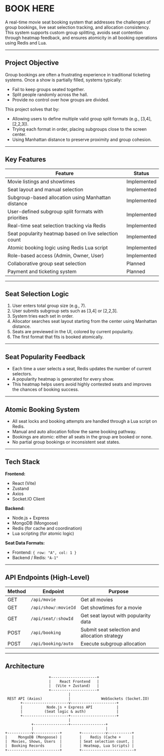 # BOOK HERE

A real-time movie seat booking system that addresses the challenges of group bookings, live seat selection tracking, and allocation consistency. This system supports custom group splitting, avoids seat contention through heatmap feedback, and ensures atomicity in all booking operations using Redis and Lua.

---

## Project Objective

Group bookings are often a frustrating experience in traditional ticketing systems. Once a show is partially filled, systems typically:
- Fail to keep groups seated together.
- Split people randomly across the hall.
- Provide no control over how groups are divided.

This project solves that by:
- Allowing users to define multiple valid group split formats (e.g., [3,4], [2,2,3]).
- Trying each format in order, placing subgroups close to the screen center.
- Using Manhattan distance to preserve proximity and group cohesion.

---

## Key Features

| Feature | Status |
|--------|--------|
| Movie listings and showtimes | Implemented |
| Seat layout and manual selection | Implemented |
| Subgroup-based allocation using Manhattan distance | Implemented |
| User-defined subgroup split formats with priorities | Implemented |
| Real-time seat selection tracking via Redis | Implemented |
| Seat popularity heatmap based on live selection count | Implemented |
| Atomic booking logic using Redis Lua script | Implemented |
| Role-based access (Admin, Owner, User) | Implemented |
| Collaborative group seat selection | Planned |
| Payment and ticketing system | Planned |

---

## Seat Selection Logic

1. User enters total group size (e.g., 7).
2. User submits subgroup sets such as [3,4] or [2,2,3].
3. System tries each set in order.
4. Allocator searches seat layout starting from the center using Manhattan distance.
5. Seats are previewed in the UI, colored by current popularity.
6. The first format that fits is booked atomically.

---

## Seat Popularity Feedback

- Each time a user selects a seat, Redis updates the number of current selectors.
- A popularity heatmap is generated for every show.
- This heatmap helps users avoid highly contested seats and improves the chances of booking success.

---

## Atomic Booking System

- All seat locks and booking attempts are handled through a Lua script on Redis.
- Manual and auto allocation follow the same booking pathway.
- Bookings are atomic: either all seats in the group are booked or none.
- No partial group bookings or inconsistent seat states.

---

## Tech Stack

**Frontend:**
- React (Vite)
- Zustand
- Axios
- Socket.IO Client

**Backend:**
- Node.js + Express
- MongoDB (Mongoose)
- Redis (for cache and coordination)
- Lua scripting (for atomic logic)

**Seat Data Formats:**
- Frontend: `{ row: "A", col: 1 }`
- Backend / Redis: `"A-1"`

---

## API Endpoints (High-Level)

| Method | Endpoint | Purpose |
|--------|----------|---------|
| GET | `/api/movie` | Get all movies |
| GET | `/api/show/:movieId` | Get showtimes for a movie |
| GET | `/api/seat/:showId` | Get seat layout with popularity data |
| POST | `/api/booking` | Submit seat selection and allocation strategy |
| POST | `/api/booking/auto` | Execute subgroup allocation |

---

## Architecture

                        +---------------------+
                        |    React Frontend   |
                        |  (Vite + Zustand)   |
                        +---------------------+
                                 |
     REST API (Axios)            |              WebSockets (Socket.IO)
           +---------------------v---------------------+
           |           Node.js + Express API           |
           |          (Seat logic & auth)              |
           +---------------------+---------------------+
                                 |
                +----------------+----------------+
                |                                 |
    +-----------v------------+        +-----------v-----------+
    |     MongoDB (Mongoose) |        |    Redis (Cache +     |
    |  Movies, Shows, Users  |        | Seat selection count, |
    |  Booking Records       |        | Heatmap, Lua Scripts) |
    +------------------------+        +------------------------+
